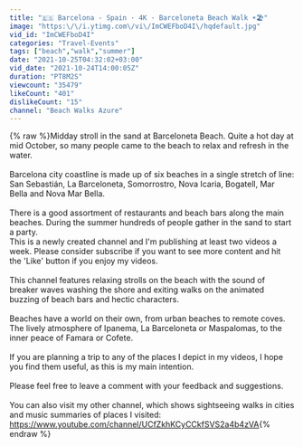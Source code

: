 ```yaml
---
title: "🇪🇸 Barcelona - Spain · 4K · Barceloneta Beach Walk ☀️🏖️"
image: "https:\/\/i.ytimg.com\/vi\/ImCWEFboD4I\/hqdefault.jpg"
vid_id: "ImCWEFboD4I"
categories: "Travel-Events"
tags: ["beach","walk","summer"]
date: "2021-10-25T04:32:02+03:00"
vid_date: "2021-10-24T14:00:05Z"
duration: "PT8M2S"
viewcount: "35479"
likeCount: "401"
dislikeCount: "15"
channel: "Beach Walks Azure"
---
```

{% raw %}Midday stroll in the sand at Barceloneta Beach. Quite a hot day at mid October, so many people came to the beach to relax and refresh in the water.<br /><br />Barcelona city coastline is made up of six beaches in a single stretch of line: San Sebastián, La Barceloneta, Somorrostro, Nova Icaria, Bogatell, Mar Bella and Nova Mar Bella.<br /><br />There is a good assortment of restaurants and beach bars along the main beaches. During the summer hundreds of people gather in the sand to start a party.<br />This is a newly created channel and I'm publishing at least two videos a week. Please consider subscribe if you want to see more content and hit the 'Like' button if you enjoy my videos.<br /><br />This channel features relaxing strolls on the beach with the sound of breaker waves washing the shore and exiting walks on the animated buzzing of beach bars and hectic characters.<br /><br />Beaches have a world on their own, from urban beaches to remote coves. The lively atmosphere of Ipanema, La Barceloneta or Maspalomas, to the inner peace of Famara or Cofete.<br /><br />If you are planning a trip to any of the places I depict in my videos, I hope you find them useful, as this is my main intention.<br /><br />Please feel free to leave a comment with your feedback and suggestions.<br /><br />You can also visit my other channel, which shows sightseeing walks in cities and music summaries of places I visited: <a rel="nofollow" target="blank" href="https://www.youtube.com/channel/UCfZkhKCyCCkfSVS2a4b4zVA">https://www.youtube.com/channel/UCfZkhKCyCCkfSVS2a4b4zVA</a>{% endraw %}
